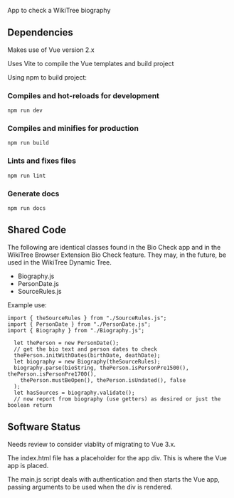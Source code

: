 App to check a WikiTree biography

## Dependencies
Makes use of Vue version 2.x

Uses Vite to compile the Vue templates and build project

Using npm to build project:

### Compiles and hot-reloads for development
```
npm run dev
```

### Compiles and minifies for production
```
npm run build

```
### Lints and fixes files
```
npm run lint
```
### Generate docs
```
npm run docs
```


## Shared Code
The following are identical classes found in the Bio Check app and in the 
WikiTree Browser Extension Bio Check feature. They may, in the future, be
used in the WikiTree Dynamic Tree.
* Biography.js
* PersonDate.js
* SourceRules.js

Example use:
```
import { theSourceRules } from "./SourceRules.js";
import { PersonDate } from "./PersonDate.js";
import { Biography } from "./Biography.js";

  let thePerson = new PersonDate();
  // get the bio text and person dates to check
  thePerson.initWithDates(birthDate, deathDate);
  let biography = new Biography(theSourceRules);
  biography.parse(bioString, thePerson.isPersonPre1500(), thePerson.isPersonPre1700(),
    thePerson.mustBeOpen(), thePerson.isUndated(), false
  );
  let hasSources = biography.validate(); 
  // now report from biography (use getters) as desired or just the boolean return 
```

## Software Status
Needs review to consider viablity of migrating to Vue 3.x. 

The index.html file has a placeholder for the app div. This is
where the Vue app is placed.

The main.js script deals with authentication and then starts the Vue app,
passing arguments to be used when the div is rendered.
